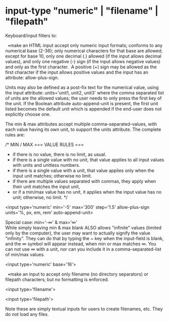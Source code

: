 # input-type "numeric" | "filename" | "filepath"
Keyboard/input filters to:

&nbsp; •make an HTML input accept only numeric input formats; conforms to any numerical base (2-36); only numerical characters for that base are allowed; except for base 10, only one decimal (.) allowed (if the input allows decimal values), and only one negative (-) sign (if the input allows negative values) and only as the first character.&nbsp; A positive (+) sign may be allowed as the first character if the input allows positive values and the input has an attribute: allow-plus-sign.

Units may also be defined as a post-fix text for the numerical value, using the input attribute: units='unit1, unit2, unit3' where the comma separated list of units are the allowed values; the user needs to only press the first key of the unit.  If the Boolean attribute auto-append-unit is present, the first unit listed becomes the default unit which is appended if the end-user does not explicitly choose one.

The min &amp; max attributes accept multiple comma-separated-values, with each value having its own unit, to support the units attribute.  The complete rules are:

/*     MIN / MAX   === VALUE RULES ===
 * if there is no value, there is no limit, as usual.
 * if there is a single value with no unit, that value applies to all input values with units and unitless numbers.
 *	if there is a single value with a unit, that value applies only when the input unit matches; otherwise no limit.
 *	if there are multiple values separated with commas, they apply when their unit matches the input unit,
 *	  or if a min/max value has no unit, it applies when the input value has no unit; otherwise, no limit.
 */


&lt;input type='numeric' min='-5' max='300' step='1.5' allow-plus-sign units='%, px, em, rem' auto-append-unit&gt;

Special case: min='-∞' &amp; max='∞'
<br>
While simply leaving min & max blank ALSO allows "infinite" values (limited only by the computer), the user may want to actually signify the value "infinity".  They can do that by typing the ~ key when the input-field is blank, and the ∞ symbol will appear instead, when min or max matches ∞.  You can not use ∞ with a unit, nor can you include it in a comma-separated-list of min/max values.

&lt;input type='numeric' base='16'&gt;

&nbsp; •make an input to accept only filename (no directory separators) or filepath characters; but no formatting is enforced.

&lt;input type='filename'&gt;

&lt;input type='filepath'&gt;

Note these are simply textual inputs for users to create filenames, etc.  They do not load any files.
